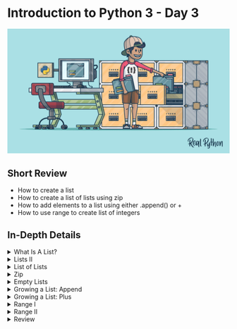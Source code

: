 # Introduction to Python 3 - Day 3

<img src="https://github.com/ComplexSec/learn-python3/blob/master/images/python7.webp">

## Short Review

* How to create a list
* How to create a list of lists using zip
* How to add elements to a list using either .append() or +
* How to use range to create list of integers

## In-Depth Details

<details><summary>What Is A List?</summary>
<p>
	
* A list is an ordered set of objects in Python
* In Python, we can create a variable called `heights` to store the height of various people

```python
heights = [61, 70, 67, 64]
```

* A list begins and ends with a square bracket
* Each item is separated by a comma
* It is considered good practice to insert a space after each comma

</p>
</details>

<details><summary>Lists II</summary>
<p>
	
* Lists can contain more than just numbers - can include names for example

```python
names = ['Jenny', 'Alexus', 'Sam', 'Grace']
```

* Can combine multiple data types in one list

```python
ints_and_strings = [1, 2, 3, 'four', 'five', 'six']

sam_height = ['Sam', 67]
```

</p>
</details>

<details><summary>List of Lists</summary>
<p>
	
* Lists can contain other lists

```python
heights = [['Jenny', 61], ['Alexus', 70], ['Sam', 67], ['Grace', 64], ['Vik', 68]]
```

</p>
</details>

<details><summary>Zip</summary>
<p>

* Suppose we already had a list of names a list of heights

```python
names = ['Jenny', 'Alexus', 'Sam', 'Grace']
heights = [61, 70, 67, 65]
```

* If we wanted to create a list of lists that paired each name with a height, we could use the command `zip`
* Zip takes two or more lists as inputs and returns an object that contains a list of pairs
* Each pair contains one element from each of the inputs

```python
names_and_heights = zip(names, heights)
print(names_and_heights)
```

* You won't see much about the object from printing it because it will return the location of this object in memory
* To see the nested lists, you can convert the zip object to a list first

```python
print(list(names_and_heights))
```

```python
names = ['Jenny', 'Alexus', 'Sam', 'Grace']
dogs_names = ['Elphonse', 'Dr. Doggy DDS', 'Carter', 'Ralph']
names_and_dogs_names = zip(names, dogs_names)

list_of_names_and_dogs_names = list(names_and_dogs_names)

print(list_of_names_and_dogs_names)
```
</p>
</details>

<details><summary>Empty Lists</summary>
<p>
	
* A list doesn't have to contain anything
* Create an empty list via `empty_list = []`
* Creating an empty list allows us to plan to fill it later

</p>
</details>

<details><summary>Growing a List: Append</summary>
<p>
	
* Can add a single element to a list using `.append()`
* Can add the element 1 by using the following command

```python
empty_list.append(1)
```

* When using `.append()` on a list that already has elements, the new element is added to the end of it

```python
orders = ['daisies', 'periwinkle']

print(orders)

orders.append('tulips')
orders.append('roses')

print(orders)
```

</p>
</details>

<details><summary>Growing a List: Plus</summary>
<p>
	
* When we want to add multiple items to a list, use the `+` to combine two lists

```python
items_sold_new = items_sold + ['biscuit', 'tart']
print(items_sold_new)
```

* In this example, we created a new variable which contained both original items and new ones
* Can inspect the original and see it did not change
* Can only use `+` with other lists
* If you want to add a single element using `+`, put it in square brackets

```python
orders = ['daisy', 'buttercup', 'snapdragon', 'gardenia', 'lily']

# Create new orders here:

new_orders = orders + ['lilac', 'iris']

broken_prices = [5, 3, 4, 5, 4] + [4]
```
</p>
</details>

<details><summary>Range I</summary>
<p>
	
* Often, we want to create a list of consecutive numbers
* Python gives us an easy way of creating lists using a function called `range`
* The `range` function takes a single input and generates numbers starting at 0 and ending at the number before the input

```python
my_range = range(10)
```

* This generates numbers from 0 to  9
* Just like with `zip`, the `range` function returns an object that we can convert into a list

</p>
</details>

<details><summary>Range II</summary>
<p>
	
* Can use range to generate more interesting lists
* By default range creates a list starting at 0
* Can call range with two arguments to create a list that starts at a different number

```python
my_list = range(2,9)
print(list(my_list))
```

* With one or two arguments, `range` will create a list of consecutive numbers
* If using a third argument, it creates a list that skips numbers

```python
my_range2 = range(2, 9, 2)
print(list(my_range2))
```

* This prints out each number 2, 4, 6, 8

```python
list1 = range(5, 15, 3)
list2 = range(0, 40, 5)
```

</p>
</details>

<details><summary>Review</summary>
<p>

```python
first_names = ['Ainsley', 'Ben', 'Chani', 'Depak']

age = []
age.append(42)

all_ages = [32, 41, 29] + age
name_and_age = zip(first_names, all_ages) 

ids = range(4)
```
</p>
</details>